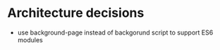 # Architecture decisions

* use background-page instead of backgorund script to support ES6 modules
